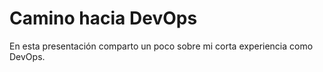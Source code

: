 # Camino hacia DevOps

En esta presentación comparto un poco sobre mi corta experiencia como DevOps.
